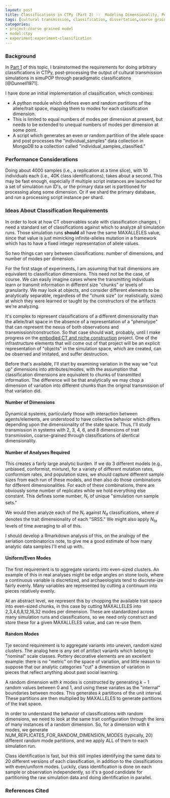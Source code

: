 ```yaml
---
layout: post
title: Classifications in CTPy (Part 2) --  Modeling Dimensionality, Performance
tags: [cultural transmission, classification, dissertation,coarse graining, simulation, ctpy]
categories: 
- project:coarse grained model
- model:ctpy
- experiment:experiment-classification
---
```


### Background ###

In [Part 1](/coarse%20grained%20model%20project/2013/07/13/ctpy-classification-designs.html) of this topic, I brainstormed the requirements for doing arbitrary classifications in CTPy, post-processing the output of cultural transmission simulations in simuPOP through paradigmatic classifications [@Dunnell1971].  

I have done an initial implementation of classification, which combines:

* A python module which defines even and random partitions of the allele/trait space, mapping them to modes for each classification dimension.
* This is limited to equal numbers of modes per dimension at present, but needs to be extended to unequal numbers of modes per dimension at some point.
* A script which generates an even or random partition of the allele space and post processes the "individual_samples" data collection in MongoDB to a collection called "individual_samples_classified."  


### Performance Considerations ###

Doing about 4000 samples (i.e., a replication at a time slice), with 10 individuals each (i.e., 40K class identifications), takes about a second.  This may be fast enough, especially if multiple script instances are launched for a set of simulation run ID's, or the primary data set is partitioned for processing along some dimension.  Or if we shard the primary database, and run a processing script instance per shard.  


### Ideas About Classification Requirements ###

In order to look at how CT observables scale with classification changes, I need a standard set of classifications against which to analyze all simulation runs.  Those simulation runs **should** all have the same MAXALLELES value, since that value is just mimicking infinite-alleles mutation in a framework which has to have a fixed integer representation of allele values.  

So two things can vary between classifications:  number of dimensions, and number of modes per dimension.  

For the first stage of experiments, I am assuming that trait dimensions are equivalent to classification dimensions.  This need not be the case, of course.  We can easily imagine cases where the transmitting individuals learn or transmit information in different size "chunks" or levels of granularity.  We may look at objects, and consider different elements to be analytically separable, regardless of the "chunk size" (or realistically, sizes) at which they were learned or taught by the constructors of the artifacts we're analyzing.  

It's complex to represent classifications of a different dimensionality than the allele/trait space in the absence of a representation of a "phenotype" that can represent the nexus of both observations and transmission/construction.  So that case should wait, probably, until I make progress on the [embodied CT and niche construction](/projects/nicheconstruction/) project.  One of the infrastructure elements that will come out of that project will be an explicit representation of "objects" in the simulation space, which are created, can be observed and imitated, and suffer destruction.  

Before that's available, I'll start by examining variation in the way we "cut up" dimensions into attributes/modes, with the assumption that classification dimensions are equivalent to chunks of transmitted information.  The difference will be that analytically we may chop a dimension of variation into different chunks than the original transmission of that variation did.   

#### Number of Dimensions ####

Dynamical systems, particularly those with interaction between agents/elements, are understood to have collective behavior which differs depending upon the dimensionality of the state space.  Thus, I'll study transmission in systems with 2, 3, 4, 6, and 8 dimensions of trait transmission, coarse-grained through classifications of identical dimensionality.  

#### Number of Analyses Required ####

This creates a fairly large analytic burden.  If we do 3 different models (e.g., unbiased, conformist, mixture), for a variety of different mutation rates, conformism rates, and population sizes, we should capture different sample sizes from each run of these models, and then also do those combinations for different dimensionalities.  For each of these combinations, there are obviously some number of replicates while we hold everything else constant.  This defines some number, $N_r$ of unique "simulation run sample sets."

We would then analyze each of the $N_r$ against $N_d$ classifications, where $d$ denotes the trait dimensionality of each "SRSS."  We might also apply $N_{ta}$ levels of time averaging to all of this.  

I should develop a Rmarkdown analysis of this, on the analogy of the seriation combinatorics note, to give me a good estimate of how many analytic data samples I'll end up with.  


#### Uniform/Even Modes ####

The first requirement is to aggregate variants into even-sized clusters.  An example of this in real analyses might be edge angles on stone tools, where a continuous variable is discretized, and archaeologists tend to discrete-ize fairly evenly. Many variables are represented by cutting a continuum into pieces relatively evenly.  

At an abstract level, we represent this by chopping the available trait space into even-sized chunks, in this case by cutting MAXALLELES into 2,3,4,6,8,12,16,32 modes per dimension.  These are standardized across many simulation runs and classifications, so we need only construct and store these for a given MAXALLELES value, and can re-use them.  

#### Random Modes ####

Tje second requirement is to aggregate variants into uneven, random sized clusters.  The analog here is any set of artifact variants which belong to "nominal" scale classes. Pottery decorative elements are an excellent example:  there is no "metric" on the space of variation, and little reason to suppose that our analytic categories "cut" a dimension of variation in pieces that reflect anything about past social learning.  

A random dimension with $k$ modes is constructed by generating $k-1$ random values between 0 and 1, and using these variates as the "internal" boundaries between modes.  This generates $k$ partitions of the unit interval.  These partitions are then multiplied by MAXALLELES to generate partitions of the trait space.  

In order to understand the behavior of classifications with random dimensions, we need to look at the same trait configuration through the lens of many instances of a random dimension.  So, for a dimension with $k$ modes, we generate NUM_REPLICATES_FOR_RANDOM_DIMENSION_MODES (typically, 20) different random mode partitions, and we apply ALL of them to each simulation run.  

Class identification is fast, but this still implies identifying the same data to 20 different versions of each classification, in addition to the classifications with even/uniform modes.  Luckily, class identification is done on each sample or observation independently, so it's a good candidate for partitioning the raw simulation data and doing identification in parallel.  

### References Cited ###



